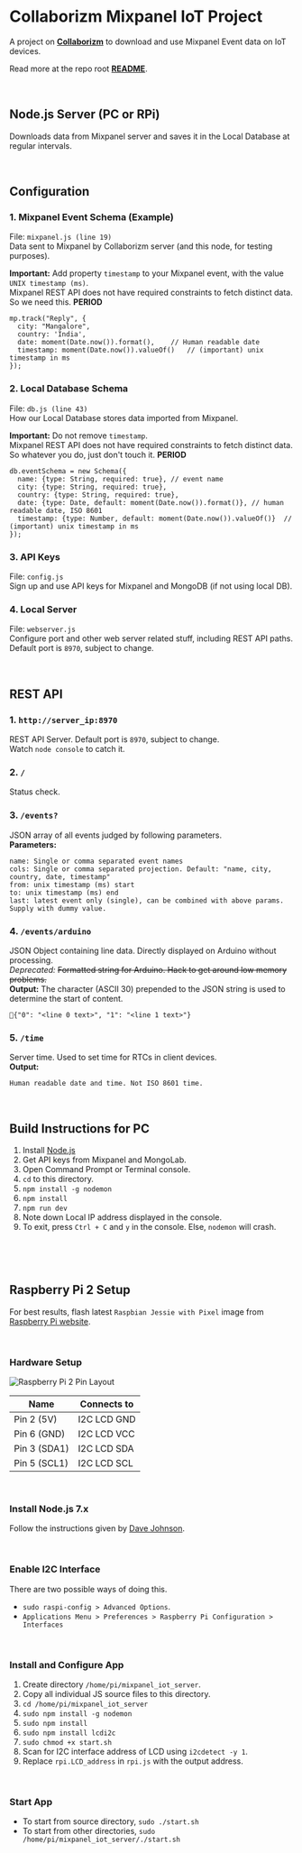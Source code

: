 # **Collaborizm Mixpanel IoT Project**
A project on **[Collaborizm](https://www.collaborizm.com/)** to download and use Mixpanel Event data on IoT devices.   

Read more at the repo root **[README](https://github.com/aharshac/Collaborizm_Mixpanel_IoT/blob/master/README.md)**.

&nbsp;

## **Node.js Server (PC or RPi)**
Downloads data from Mixpanel server and saves it in the Local Database at regular intervals.

&nbsp;

## **Configuration**
### 1. **Mixpanel Event Schema (Example)**
File: ``mixpanel.js (line 19)``  
Data sent to Mixpanel by Collaborizm server (and this node, for testing purposes).   

**Important:** Add property ``timestamp`` to your Mixpanel event, with the value ``UNIX timestamp (ms)``.   
Mixpanel REST API does not have required constraints to fetch distinct data. So we need this. **PERIOD**
```
mp.track("Reply", {
  city: "Mangalore",
  country: 'India',
  date: moment(Date.now()).format(),	// Human readable date
  timestamp: moment(Date.now()).valueOf()	// (important) unix timestamp in ms
});
```

### 2. **Local Database Schema**
File: ``db.js (line 43)``  
How our Local Database stores data imported from Mixpanel.    

**Important:** Do not remove ``timestamp``.   
Mixpanel REST API does not have required constraints to fetch distinct data. So whatever you do, just don't touch it. **PERIOD**
```
db.eventSchema = new Schema({
  name: {type: String, required: true}, // event name
  city: {type: String, required: true},
  country: {type: String, required: true},
  date: {type: Date, default: moment(Date.now()).format()}, // human readable date, ISO 8601
  timestamp: {type: Number, default: moment(Date.now()).valueOf()}	// (important) unix timestamp in ms
});
```

### 3. API Keys
File: ``config.js``   
Sign up and use API keys for Mixpanel and MongoDB (if not using local DB).

### 4. Local Server
File: ``webserver.js``   
Configure port and other web server related stuff, including REST API paths.  
Default port is ``8970``, subject to change.

&nbsp;

## **REST API**
### 1. ``http://server_ip:8970``
REST API Server. Default port is ``8970``, subject to change.   
Watch ``node console`` to catch it.

### 2.  ``/``  
Status check.

### 3.  ``/events?``   
JSON array of all events judged by following parameters.   
**Parameters:**
```
name: Single or comma separated event names
cols: Single or comma separated projection. Default: "name, city, country, date, timestamp"
from: unix timestamp (ms) start
to: unix timestamp (ms) end
last: latest event only (single), can be combined with above params. Supply with dummy value.
```   

### 4.  ``/events/arduino``    
JSON Object containing line data. Directly displayed on Arduino without processing.  
_Deprecated:_ ~~Formatted string for Arduino. Hack to get around low memory problems.~~   
**Output:**  The character (ASCII 30) prepended to the JSON string is used to determine the start of content.
```
{"0": "<line 0 text>", "1": "<line 1 text>"}    
```

### 5.  ``/time``    
Server time. Used to set time for RTCs in client devices.   
**Output:**   
```
Human readable date and time. Not ISO 8601 time.
```

&nbsp;

## **Build Instructions for PC**
1. Install [Node.js](https://nodejs.org/)
2. Get API keys from Mixpanel and MongoLab.
3. Open Command Prompt or Terminal console.
4. ``cd`` to this directory.
5. ``npm install -g nodemon``
6. ``npm install``
7. ``npm run dev``
8. Note down Local IP address displayed in the console.
9. To exit, press ``Ctrl + C`` and `y` in the console. Else, `nodemon` will crash.

&nbsp;

&nbsp;

## **Raspberry Pi 2 Setup**
For best results, flash latest ``Raspbian Jessie with Pixel`` image from [Raspberry Pi website](https://www.raspberrypi.org/downloads/raspbian/).

&nbsp;

### Hardware Setup
![Raspberry Pi 2 Pin Layout](https://github.com/aharshac/Collaborizm_Mixpanel_IoT/raw/master/Node_Server/Raspberry%20Pi%20Pin%20Layout.jpg "Pin Layout")

| Name           | Connects to                              |
|----------------|------------------------------------------|
| Pin 2 (5V)     | I2C LCD GND                              |
| Pin 6 (GND)    | I2C LCD VCC                              |
| Pin 3 (SDA1)   | I2C LCD SDA                              |
| Pin 5 (SCL1)   | I2C LCD SCL                              |

&nbsp;

### Install Node.js 7.x
Follow the instructions given by [Dave Johnson](http://thisdavej.com/upgrading-to-more-recent-versions-of-node-js-on-the-raspberry-pi/).

&nbsp;

### Enable I2C Interface
There are two possible ways of doing this.
* ``sudo raspi-config > Advanced Options``.
* ``Applications Menu > Preferences > Raspberry Pi Configuration > Interfaces``

&nbsp;

### Install and Configure App
1. Create directory ``/home/pi/mixpanel_iot_server``.
2. Copy all individual JS source files to this directory.
3. ``cd /home/pi/mixpanel_iot_server``
4. ``sudo npm install -g nodemon``
5. ``sudo npm install``
6. ``sudo npm install lcdi2c``
7. ``sudo chmod +x start.sh``
8. Scan for I2C interface address of LCD using ``i2cdetect -y 1``.   
9. Replace ``rpi.LCD_address`` in ``rpi.js`` with the output address.

&nbsp;

### Start App
* To start from source directory, ``sudo ./start.sh``
* To start from other directories, ``sudo /home/pi/mixpanel_iot_server/./start.sh``
